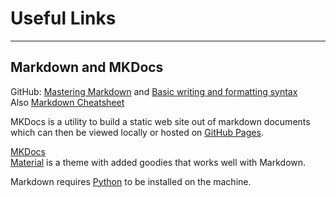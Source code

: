 # Useful Links
---

## Markdown and MKDocs

GitHub: [Mastering Markdown](https://guides.github.com/features/mastering-markdown/) and
[Basic writing and formatting syntax](https://help.github.com/articles/basic-writing-and-formatting-syntax/)  
Also [Markdown Cheatsheet](https://github.com/adam-p/markdown-here/wiki/Markdown-Cheatsheet)

MKDocs is a utility to build a static web site out of markdown documents which can then be
viewed locally or hosted on [GitHub Pages](https://pages.github.com/).

[MKDocs](http://www.mkdocs.org/)  
[Material](http://squidfunk.github.io/mkdocs-material/) is a theme with added goodies that works well with Markdown.

Markdown requires [Python](https://www.python.org/) to be installed on the machine.

